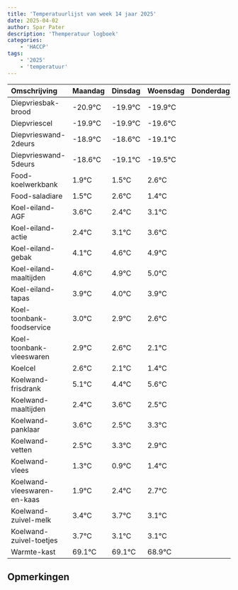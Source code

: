 ```yaml
---
title: 'Temperatuurlijst van week 14 jaar 2025'
date: 2025-04-02
author: Spar Pater
description: 'Themperatuur logboek'
categories:
    - 'HACCP'
tags:
    - '2025'
    - 'temperatuur'
---
```

|Omschrijving|Maandag|Dinsdag|Woensdag|Donderdag|Vrijdag|Zaterdag|Zondag|
|:---|:---|:---|:---|:---|:---|:---|:---|
|Diepvriesbak-brood|-20.9°C|-19.9°C|-19.9°C| | | | |
|Diepvriescel|-19.9°C|-19.9°C|-19.6°C| | | | |
|Diepvrieswand-2deurs|-18.9°C|-18.6°C|-19.1°C| | | | |
|Diepvrieswand-5deurs|-18.6°C|-19.1°C|-19.5°C| | | | |
|Food-koelwerkbank|1.9°C|1.5°C|2.6°C| | | | |
|Food-saladiare|1.5°C|2.6°C|1.4°C| | | | |
|Koel-eiland-AGF|3.6°C|2.4°C|3.1°C| | | | |
|Koel-eiland-actie|2.4°C|3.1°C|3.6°C| | | | |
|Koel-eiland-gebak|4.1°C|4.6°C|4.9°C| | | | |
|Koel-eiland-maaltijden|4.6°C|4.9°C|5.0°C| | | | |
|Koel-eiland-tapas|3.9°C|4.0°C|3.9°C| | | | |
|Koel-toonbank-foodservice|3.0°C|2.9°C|2.6°C| | | | |
|Koel-toonbank-vleeswaren|2.9°C|2.6°C|2.1°C| | | | |
|Koelcel|2.6°C|2.1°C|1.4°C| | | | |
|Koelwand-frisdrank|5.1°C|4.4°C|5.6°C| | | | |
|Koelwand-maaltijden|2.4°C|3.6°C|2.5°C| | | | |
|Koelwand-panklaar|3.6°C|2.5°C|3.3°C| | | | |
|Koelwand-vetten|2.5°C|3.3°C|2.9°C| | | | |
|Koelwand-vlees|1.3°C|0.9°C|1.4°C| | | | |
|Koelwand-vleeswaren-en-kaas|1.9°C|2.4°C|2.7°C| | | | |
|Koelwand-zuivel-melk|3.4°C|3.7°C|3.1°C| | | | |
|Koelwand-zuivel-toetjes|3.7°C|3.1°C|3.1°C| | | | |
|Warmte-kast|69.1°C|69.1°C|68.9°C| | | | |

## Opmerkingen


